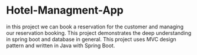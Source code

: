 # Hotel-Managment-App
in this project we can book a reservation for the customer and managing our reservation booking. 
This project demonstrates the deep understanding in spring boot and database in general. 
This project uses MVC design pattern and written in Java with Spring Boot. 
